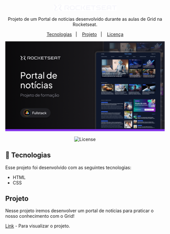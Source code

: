 <p align="center">
  <img alt="Logo - Rocketseat" src="https://github.com/rocketseat-education/portal-de-noticias/raw/a743fcfdf9662fc504c346c18492ad7d122e7a3e/.github/logo.png" width="200px" />
</p>

<p align="center">
Projeto de um Portal de notícias desenvolvido durante as aulas de Grid na Rocketseat.
</p>

<p align="center">
  <a href="#-tecnologias">Tecnologias</a>&nbsp;&nbsp;&nbsp;|&nbsp;&nbsp;&nbsp;
  <a href="https://www.figma.com/community/file/1362166020452569562" >Projeto</a>&nbsp;&nbsp;&nbsp;|&nbsp;&nbsp;&nbsp;
  <a href="#memo-licença">Licença</a>
</p>

<p align="center">
  <img alt="License" src="assets/images/img-figma.png">

<p align="center">
  <img alt="License" src="https://img.shields.io/static/v1?label=license&message=MIT&color=0F172A&labelColor=1D4ED8">
</p>

##


## 🚀 Tecnologias

Esse projeto foi desenvolvido com as seguintes tecnologias:

- HTML
- CSS

## Projeto

Nesse projeto iremos desenvolver um portal de notícias para praticar o nosso conhecimento com o Grid!

[Link](https://rafael-malaquias.github.io/Portal-de-Noticias/) - Para visualizar o projeto.

